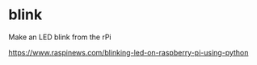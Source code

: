 # blink

Make an LED blink from the rPi

<https://www.raspinews.com/blinking-led-on-raspberry-pi-using-python>
